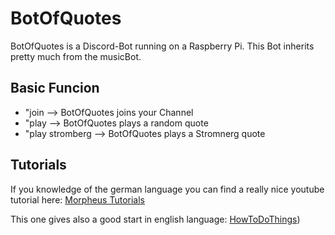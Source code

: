 # BotOfQuotes

BotOfQuotes is a Discord-Bot running on a Raspberry Pi. This Bot inherits pretty much from the musicBot.

## Basic Funcion
* "join --> BotOfQuotes joins your Channel
* "play --> BotOfQuotes plays a random quote 
* "play stromberg --> BotOfQuotes plays a Stromnerg quote 

## Tutorials
If you knowledge of the german language you can find a really nice youtube tutorial here:
[Morpheus Tutorials](https://www.youtube.com/playlist?list=PLNmsVeXQZj7rI3usLYlWhsjdFJ-MER_pU)

This one gives also a good start in english language: 
[HowToDoThings](https://www.youtube.com/playlist?list=PLw5pRu2B6YFUkX9nrhc4gCVkxm6fYS_GY))

